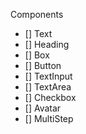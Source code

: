 Components

- [] Text
- [] Heading
- [] Box
- [] Button
- [] TextInput
- [] TextArea
- [] Checkbox
- [] Avatar
- [] MultiStep
